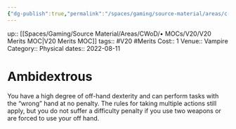 ```yaml
---
{"dg-publish":true,"permalink":"/spaces/gaming/source-material/areas/c-wo-d/genre/vampire/v20/merits-and-flaws/ambidextrous/","dgHomeLink":true,"dgPassFrontmatter":true}
---
```


up:: [[Spaces/Gaming/Source Material/Areas/CWoD/• MOCs/V20/V20 Merits MOC|V20 Merits MOC]]
tags:: #V20 #Merits 
Cost:: 1
Venue:: Vampire
Category:: Physical
dates:: 2022-08-11

# Ambidextrous
You have a high degree of off-hand dexterity and
can perform tasks with the “wrong” hand at no penalty.
The rules for taking multiple actions still apply,
but you do not suffer a difficulty penalty if you use two
weapons or are forced to use your off hand.
